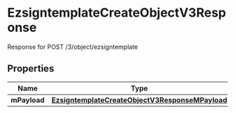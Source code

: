 

# EzsigntemplateCreateObjectV3Response

Response for POST /3/object/ezsigntemplate

## Properties

| Name | Type | Description | Notes |
|------------ | ------------- | ------------- | -------------|
|**mPayload** | [**EzsigntemplateCreateObjectV3ResponseMPayload**](EzsigntemplateCreateObjectV3ResponseMPayload.md) |  |  |



